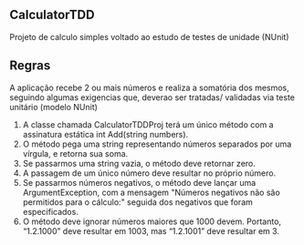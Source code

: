 ## CalculatorTDD
Projeto de calculo simples voltado ao estudo de testes de unidade (NUnit)

## Regras
A aplicação recebe 2 ou mais números e realiza a somatória dos mesmos, seguindo algumas exigencias que, deverao ser tratadas/ validadas via teste unitário (modelo NUnit)<ol>
 <li>A classe chamada CalculatorTDDProj terá um único método com a assinatura estática int Add(string numbers).</li>
 <li>O método pega uma string representando números separados por uma vírgula, e retorna sua soma.</li>
 <li>Se passarmos uma string vazia, o método deve retornar zero.</li>
 <li>A passagem de um único número deve resultar no próprio número.</li>
 <li>Se passarmos números negativos, o método deve lançar uma ArgumentException, com a mensagem "Números negativos não são permitidos para o cálculo:" seguida dos negativos que foram especificados.</li>
 <li>O método deve ignorar números maiores que 1000 devem. Portanto, “1.2.1000” deve resultar em 1003, mas “1.2.1001” deve resultar em 3.</li> 
</ol>

